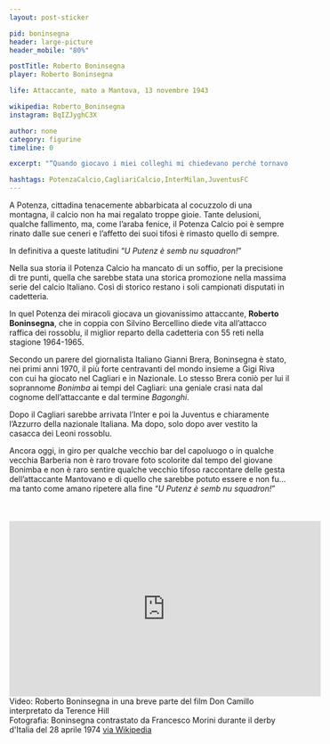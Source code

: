 ```yaml
---
layout: post-sticker

pid: boninsegna
header: large-picture
header_mobile: "80%"

postTitle: Roberto Boninsegna
player: Roberto Boninsegna

life: Attaccante, nato a Mantova, 13 novembre 1943

wikipedia: Roberto_Boninsegna
instagram: BqIZJyghC3X

author: none
category: figurine
timeline: 0

excerpt: "“Quando giocavo i miei colleghi mi chiedevano perché tornavo sempre a Mantova. Non l'avete ancora vista, gli rispondevo, altrimenti non me lo chiedereste.”"

hashtags: PotenzaCalcio,CagliariCalcio,InterMilan,JuventusFC
---
```

A Potenza, cittadina tenacemente abbarbicata al cocuzzolo di una montagna, il calcio non ha mai regalato troppe gioie. Tante delusioni, qualche fallimento, ma, come l’araba fenice, il Potenza Calcio poi è sempre rinato dalle sue ceneri e l’affetto dei suoi tifosi è rimasto quello di sempre.

In definitiva a queste latitudini “_U Putenz è semb nu squadron!_”

Nella sua storia il Potenza Calcio ha mancato di un soffio, per la precisione di tre punti, quella che sarebbe stata una storica promozione nella massima serie del calcio Italiano. Così di storico restano i soli campionati disputati in cadetteria.

In quel Potenza dei miracoli giocava un giovanissimo attaccante, **Roberto Boninsegna**, che in coppia con Silvino Bercellino diede vita all’attacco raffica dei rossoblu, il miglior reparto della cadetteria con 55 reti nella stagione 1964-1965.

Secondo un parere del giornalista Italiano Gianni Brera, Boninsegna è stato, nei primi anni 1970, il più forte centravanti del mondo insieme a Gigi Riva con cui ha giocato nel Cagliari e in Nazionale. Lo stesso Brera coniò per lui il soprannome _Bonimba_ ai tempi del Cagliari: una geniale crasi nata dal cognome dell’attaccante e dal termine _Bagonghi_.

Dopo il Cagliari sarebbe arrivata l’Inter e poi la Juventus e chiaramente l’Azzurro della nazionale Italiana. Ma dopo, solo dopo aver vestito la casacca dei Leoni rossoblu.

Ancora oggi, in giro per qualche vecchio bar del capoluogo o in qualche vecchia Barberia non è raro trovare foto scolorite dal tempo del giovane Bonimba e non è raro sentire qualche vecchio tifoso raccontare delle gesta dell’attaccante Mantovano e di quello che sarebbe potuto essere e non fu... ma tanto come amano ripetere alla fine “_U Putenz è semb nu squadron!_”

<div class="text-center" style="margin-top:50px">
  <div class="videoWrapper">
    <iframe width="560" height="315" src="https://www.youtube-nocookie.com/embed/xm0cyMZHP2U" frameborder="0" allow="accelerometer; autoplay; encrypted-media; gyroscope; picture-in-picture" allowfullscreen></iframe>
  </div>
</div>

<div class="post-disclaimer">Video: Roberto Boninsegna in una breve parte del film Don Camillo interpretato da Terence Hill
</div>

<div class="post-disclaimer">Fotografia: Boninsegna contrastato da Francesco Morini durante il derby d'Italia del 28 aprile 1974 <a href="//it.wikipedia.org/wiki/Roberto_Boninsegna#/media/File:Morini_Boninsegna_1973-74.jpg" target="_blank">via Wikipedia</a>
</div>
